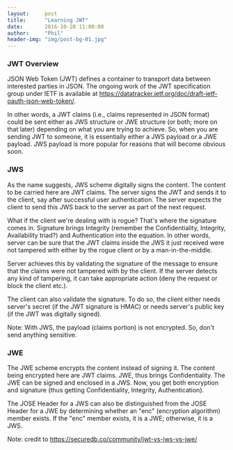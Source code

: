 ```yaml
---
layout:     post
title:      "Learning JWT"
date:       2016-10-28 11:00:00
author:     "Phil"
header-img: "img/post-bg-01.jpg"
---
```


### JWT Overview

JSON Web Token (JWT) defines a container to transport data between interested parties in JSON. The ongoing work of the JWT specification group under IETF is available at https://datatracker.ietf.org/doc/draft-ietf-oauth-json-web-token/.

In other words, a JWT claims (i.e., claims represented in JSON format) could be sent either as JWS structure or JWE structure (or both; more on that later) depending on what you are trying to achieve. So, when you are sending JWT to someone, it is essentially either a JWS payload or a JWE payload. JWS payload is more popular for reasons that will become obvious soon.

### JWS

As the name suggests, JWS scheme digitally signs the content. The content to be carried here are JWT claims. The server signs the JWT and sends it to the client, say after successful user authentication. The server expects the client to send this JWS back to the server as part of the next request.

What if the client we're dealing with is rogue? That's where the signature comes in. Signature brings Integrity (remember the Confidentiality, Integrity, Availability triad?) and Authentication  into the equation. In other words, server can be sure that the JWT claims inside the JWS it just received were not tampered with either by the rogue client or by a man-in-the-middle.

Server achieves this by validating the signature of the message to ensure that the claims were not tampered with by the client. If the server detects any kind of tampering, it can take appropriate action (deny the request or block the client etc.).

The client can also validate the signature. To do so, the client either needs server's secret (if the JWT signature is HMAC) or needs server's public key (if the JWT was digitally signed).

Note: With JWS, the payload (claims portion) is not encrypted. So, don't send anything sensitive.

### JWE
The JWE scheme encrypts the content instead of signing it. The content being encrypted here are JWT claims. JWE, thus brings Confidentiality. The JWE can be signed and enclosed in a JWS. Now, you get both encryption and signature (thus getting Confidentiality, Integrity, Authentication).

The JOSE Header for a JWS can also be distinguished from the JOSE Header for a JWE by determining whether an "enc" (encryption algorithm) member exists. If the "enc" member exists, it is a JWE; otherwise, it is a JWS.


Note: credit to https://securedb.co/community/jwt-vs-jws-vs-jwe/
